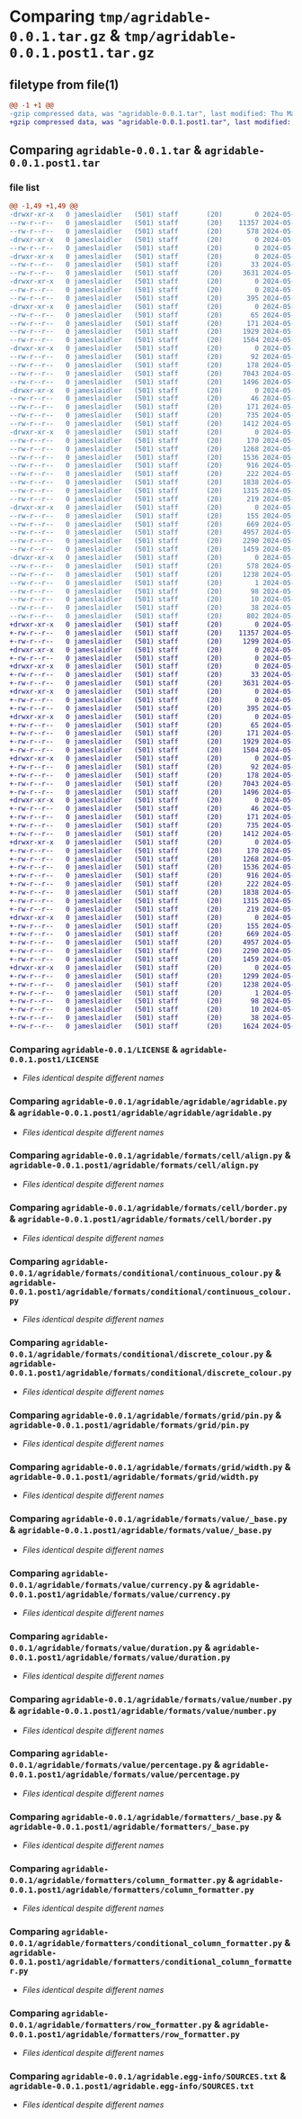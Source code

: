# Comparing `tmp/agridable-0.0.1.tar.gz` & `tmp/agridable-0.0.1.post1.tar.gz`

## filetype from file(1)

```diff
@@ -1 +1 @@
-gzip compressed data, was "agridable-0.0.1.tar", last modified: Thu May 23 14:29:31 2024, max compression
+gzip compressed data, was "agridable-0.0.1.post1.tar", last modified: Thu May 23 15:49:04 2024, max compression
```

## Comparing `agridable-0.0.1.tar` & `agridable-0.0.1.post1.tar`

### file list

```diff
@@ -1,49 +1,49 @@
-drwxr-xr-x   0 jameslaidler   (501) staff       (20)        0 2024-05-23 14:29:31.883586 agridable-0.0.1/
--rw-r--r--   0 jameslaidler   (501) staff       (20)    11357 2024-05-15 07:53:22.000000 agridable-0.0.1/LICENSE
--rw-r--r--   0 jameslaidler   (501) staff       (20)      578 2024-05-23 14:29:31.883310 agridable-0.0.1/PKG-INFO
-drwxr-xr-x   0 jameslaidler   (501) staff       (20)        0 2024-05-23 14:29:31.877196 agridable-0.0.1/agridable/
--rw-r--r--   0 jameslaidler   (501) staff       (20)        0 2024-05-09 15:09:48.000000 agridable-0.0.1/agridable/__init__.py
-drwxr-xr-x   0 jameslaidler   (501) staff       (20)        0 2024-05-23 14:29:31.878388 agridable-0.0.1/agridable/agridable/
--rw-r--r--   0 jameslaidler   (501) staff       (20)       33 2024-05-15 13:59:13.000000 agridable-0.0.1/agridable/agridable/__init__.py
--rw-r--r--   0 jameslaidler   (501) staff       (20)     3631 2024-05-22 15:16:14.000000 agridable-0.0.1/agridable/agridable/agridable.py
-drwxr-xr-x   0 jameslaidler   (501) staff       (20)        0 2024-05-23 14:29:31.878648 agridable-0.0.1/agridable/formats/
--rw-r--r--   0 jameslaidler   (501) staff       (20)        0 2024-05-15 14:33:12.000000 agridable-0.0.1/agridable/formats/__init__.py
--rw-r--r--   0 jameslaidler   (501) staff       (20)      395 2024-05-15 12:51:47.000000 agridable-0.0.1/agridable/formats/_base.py
-drwxr-xr-x   0 jameslaidler   (501) staff       (20)        0 2024-05-23 14:29:31.879256 agridable-0.0.1/agridable/formats/cell/
--rw-r--r--   0 jameslaidler   (501) staff       (20)       65 2024-05-15 15:55:35.000000 agridable-0.0.1/agridable/formats/cell/__init__.py
--rw-r--r--   0 jameslaidler   (501) staff       (20)      171 2024-05-16 11:46:41.000000 agridable-0.0.1/agridable/formats/cell/_base.py
--rw-r--r--   0 jameslaidler   (501) staff       (20)     1929 2024-05-22 15:19:21.000000 agridable-0.0.1/agridable/formats/cell/align.py
--rw-r--r--   0 jameslaidler   (501) staff       (20)     1504 2024-05-16 14:25:03.000000 agridable-0.0.1/agridable/formats/cell/border.py
-drwxr-xr-x   0 jameslaidler   (501) staff       (20)        0 2024-05-23 14:29:31.879924 agridable-0.0.1/agridable/formats/conditional/
--rw-r--r--   0 jameslaidler   (501) staff       (20)       92 2024-05-15 14:06:03.000000 agridable-0.0.1/agridable/formats/conditional/__init__.py
--rw-r--r--   0 jameslaidler   (501) staff       (20)      178 2024-05-16 14:26:04.000000 agridable-0.0.1/agridable/formats/conditional/_base.py
--rw-r--r--   0 jameslaidler   (501) staff       (20)     7043 2024-05-22 15:47:18.000000 agridable-0.0.1/agridable/formats/conditional/continuous_colour.py
--rw-r--r--   0 jameslaidler   (501) staff       (20)     1496 2024-05-22 15:51:32.000000 agridable-0.0.1/agridable/formats/conditional/discrete_colour.py
-drwxr-xr-x   0 jameslaidler   (501) staff       (20)        0 2024-05-23 14:29:31.880498 agridable-0.0.1/agridable/formats/grid/
--rw-r--r--   0 jameslaidler   (501) staff       (20)       46 2024-05-15 15:55:04.000000 agridable-0.0.1/agridable/formats/grid/__init__.py
--rw-r--r--   0 jameslaidler   (501) staff       (20)      171 2024-05-21 13:07:02.000000 agridable-0.0.1/agridable/formats/grid/_base.py
--rw-r--r--   0 jameslaidler   (501) staff       (20)      735 2024-05-22 15:53:39.000000 agridable-0.0.1/agridable/formats/grid/pin.py
--rw-r--r--   0 jameslaidler   (501) staff       (20)     1412 2024-05-22 15:56:47.000000 agridable-0.0.1/agridable/formats/grid/width.py
-drwxr-xr-x   0 jameslaidler   (501) staff       (20)        0 2024-05-23 14:29:31.881735 agridable-0.0.1/agridable/formats/value/
--rw-r--r--   0 jameslaidler   (501) staff       (20)      170 2024-05-15 14:00:22.000000 agridable-0.0.1/agridable/formats/value/__init__.py
--rw-r--r--   0 jameslaidler   (501) staff       (20)     1268 2024-05-15 14:34:33.000000 agridable-0.0.1/agridable/formats/value/_base.py
--rw-r--r--   0 jameslaidler   (501) staff       (20)     1536 2024-05-21 13:16:33.000000 agridable-0.0.1/agridable/formats/value/currency.py
--rw-r--r--   0 jameslaidler   (501) staff       (20)      916 2024-05-21 13:17:42.000000 agridable-0.0.1/agridable/formats/value/duration.py
--rw-r--r--   0 jameslaidler   (501) staff       (20)      222 2024-05-21 13:18:23.000000 agridable-0.0.1/agridable/formats/value/image.py
--rw-r--r--   0 jameslaidler   (501) staff       (20)     1838 2024-05-21 13:27:07.000000 agridable-0.0.1/agridable/formats/value/number.py
--rw-r--r--   0 jameslaidler   (501) staff       (20)     1315 2024-05-21 13:33:39.000000 agridable-0.0.1/agridable/formats/value/percentage.py
--rw-r--r--   0 jameslaidler   (501) staff       (20)      219 2024-05-21 13:33:54.000000 agridable-0.0.1/agridable/formats/value/url.py
-drwxr-xr-x   0 jameslaidler   (501) staff       (20)        0 2024-05-23 14:29:31.882590 agridable-0.0.1/agridable/formatters/
--rw-r--r--   0 jameslaidler   (501) staff       (20)      155 2024-05-09 15:09:48.000000 agridable-0.0.1/agridable/formatters/__init__.py
--rw-r--r--   0 jameslaidler   (501) staff       (20)      669 2024-05-09 15:09:48.000000 agridable-0.0.1/agridable/formatters/_base.py
--rw-r--r--   0 jameslaidler   (501) staff       (20)     4957 2024-05-21 13:38:18.000000 agridable-0.0.1/agridable/formatters/column_formatter.py
--rw-r--r--   0 jameslaidler   (501) staff       (20)     2290 2024-05-21 14:24:32.000000 agridable-0.0.1/agridable/formatters/conditional_column_formatter.py
--rw-r--r--   0 jameslaidler   (501) staff       (20)     1459 2024-05-22 16:46:27.000000 agridable-0.0.1/agridable/formatters/row_formatter.py
-drwxr-xr-x   0 jameslaidler   (501) staff       (20)        0 2024-05-23 14:29:31.882805 agridable-0.0.1/agridable.egg-info/
--rw-r--r--   0 jameslaidler   (501) staff       (20)      578 2024-05-23 14:29:31.000000 agridable-0.0.1/agridable.egg-info/PKG-INFO
--rw-r--r--   0 jameslaidler   (501) staff       (20)     1238 2024-05-23 14:29:31.000000 agridable-0.0.1/agridable.egg-info/SOURCES.txt
--rw-r--r--   0 jameslaidler   (501) staff       (20)        1 2024-05-23 14:29:31.000000 agridable-0.0.1/agridable.egg-info/dependency_links.txt
--rw-r--r--   0 jameslaidler   (501) staff       (20)       98 2024-05-23 14:29:31.000000 agridable-0.0.1/agridable.egg-info/requires.txt
--rw-r--r--   0 jameslaidler   (501) staff       (20)       10 2024-05-23 14:29:31.000000 agridable-0.0.1/agridable.egg-info/top_level.txt
--rw-r--r--   0 jameslaidler   (501) staff       (20)       38 2024-05-23 14:29:31.883636 agridable-0.0.1/setup.cfg
--rw-r--r--   0 jameslaidler   (501) staff       (20)      802 2024-05-23 14:26:45.000000 agridable-0.0.1/setup.py
+drwxr-xr-x   0 jameslaidler   (501) staff       (20)        0 2024-05-23 15:49:04.148532 agridable-0.0.1.post1/
+-rw-r--r--   0 jameslaidler   (501) staff       (20)    11357 2024-05-15 07:53:22.000000 agridable-0.0.1.post1/LICENSE
+-rw-r--r--   0 jameslaidler   (501) staff       (20)     1299 2024-05-23 15:49:04.148220 agridable-0.0.1.post1/PKG-INFO
+drwxr-xr-x   0 jameslaidler   (501) staff       (20)        0 2024-05-23 15:49:04.135832 agridable-0.0.1.post1/agridable/
+-rw-r--r--   0 jameslaidler   (501) staff       (20)        0 2024-05-09 15:09:48.000000 agridable-0.0.1.post1/agridable/__init__.py
+drwxr-xr-x   0 jameslaidler   (501) staff       (20)        0 2024-05-23 15:49:04.137265 agridable-0.0.1.post1/agridable/agridable/
+-rw-r--r--   0 jameslaidler   (501) staff       (20)       33 2024-05-15 13:59:13.000000 agridable-0.0.1.post1/agridable/agridable/__init__.py
+-rw-r--r--   0 jameslaidler   (501) staff       (20)     3631 2024-05-22 15:16:14.000000 agridable-0.0.1.post1/agridable/agridable/agridable.py
+drwxr-xr-x   0 jameslaidler   (501) staff       (20)        0 2024-05-23 15:49:04.137851 agridable-0.0.1.post1/agridable/formats/
+-rw-r--r--   0 jameslaidler   (501) staff       (20)        0 2024-05-15 14:33:12.000000 agridable-0.0.1.post1/agridable/formats/__init__.py
+-rw-r--r--   0 jameslaidler   (501) staff       (20)      395 2024-05-15 12:51:47.000000 agridable-0.0.1.post1/agridable/formats/_base.py
+drwxr-xr-x   0 jameslaidler   (501) staff       (20)        0 2024-05-23 15:49:04.139326 agridable-0.0.1.post1/agridable/formats/cell/
+-rw-r--r--   0 jameslaidler   (501) staff       (20)       65 2024-05-15 15:55:35.000000 agridable-0.0.1.post1/agridable/formats/cell/__init__.py
+-rw-r--r--   0 jameslaidler   (501) staff       (20)      171 2024-05-16 11:46:41.000000 agridable-0.0.1.post1/agridable/formats/cell/_base.py
+-rw-r--r--   0 jameslaidler   (501) staff       (20)     1929 2024-05-22 15:19:21.000000 agridable-0.0.1.post1/agridable/formats/cell/align.py
+-rw-r--r--   0 jameslaidler   (501) staff       (20)     1504 2024-05-16 14:25:03.000000 agridable-0.0.1.post1/agridable/formats/cell/border.py
+drwxr-xr-x   0 jameslaidler   (501) staff       (20)        0 2024-05-23 15:49:04.140910 agridable-0.0.1.post1/agridable/formats/conditional/
+-rw-r--r--   0 jameslaidler   (501) staff       (20)       92 2024-05-15 14:06:03.000000 agridable-0.0.1.post1/agridable/formats/conditional/__init__.py
+-rw-r--r--   0 jameslaidler   (501) staff       (20)      178 2024-05-16 14:26:04.000000 agridable-0.0.1.post1/agridable/formats/conditional/_base.py
+-rw-r--r--   0 jameslaidler   (501) staff       (20)     7043 2024-05-22 15:47:18.000000 agridable-0.0.1.post1/agridable/formats/conditional/continuous_colour.py
+-rw-r--r--   0 jameslaidler   (501) staff       (20)     1496 2024-05-22 15:51:32.000000 agridable-0.0.1.post1/agridable/formats/conditional/discrete_colour.py
+drwxr-xr-x   0 jameslaidler   (501) staff       (20)        0 2024-05-23 15:49:04.142485 agridable-0.0.1.post1/agridable/formats/grid/
+-rw-r--r--   0 jameslaidler   (501) staff       (20)       46 2024-05-15 15:55:04.000000 agridable-0.0.1.post1/agridable/formats/grid/__init__.py
+-rw-r--r--   0 jameslaidler   (501) staff       (20)      171 2024-05-21 13:07:02.000000 agridable-0.0.1.post1/agridable/formats/grid/_base.py
+-rw-r--r--   0 jameslaidler   (501) staff       (20)      735 2024-05-22 15:53:39.000000 agridable-0.0.1.post1/agridable/formats/grid/pin.py
+-rw-r--r--   0 jameslaidler   (501) staff       (20)     1412 2024-05-22 15:56:47.000000 agridable-0.0.1.post1/agridable/formats/grid/width.py
+drwxr-xr-x   0 jameslaidler   (501) staff       (20)        0 2024-05-23 15:49:04.145286 agridable-0.0.1.post1/agridable/formats/value/
+-rw-r--r--   0 jameslaidler   (501) staff       (20)      170 2024-05-15 14:00:22.000000 agridable-0.0.1.post1/agridable/formats/value/__init__.py
+-rw-r--r--   0 jameslaidler   (501) staff       (20)     1268 2024-05-15 14:34:33.000000 agridable-0.0.1.post1/agridable/formats/value/_base.py
+-rw-r--r--   0 jameslaidler   (501) staff       (20)     1536 2024-05-21 13:16:33.000000 agridable-0.0.1.post1/agridable/formats/value/currency.py
+-rw-r--r--   0 jameslaidler   (501) staff       (20)      916 2024-05-21 13:17:42.000000 agridable-0.0.1.post1/agridable/formats/value/duration.py
+-rw-r--r--   0 jameslaidler   (501) staff       (20)      222 2024-05-21 13:18:23.000000 agridable-0.0.1.post1/agridable/formats/value/image.py
+-rw-r--r--   0 jameslaidler   (501) staff       (20)     1838 2024-05-21 13:27:07.000000 agridable-0.0.1.post1/agridable/formats/value/number.py
+-rw-r--r--   0 jameslaidler   (501) staff       (20)     1315 2024-05-21 13:33:39.000000 agridable-0.0.1.post1/agridable/formats/value/percentage.py
+-rw-r--r--   0 jameslaidler   (501) staff       (20)      219 2024-05-21 13:33:54.000000 agridable-0.0.1.post1/agridable/formats/value/url.py
+drwxr-xr-x   0 jameslaidler   (501) staff       (20)        0 2024-05-23 15:49:04.147184 agridable-0.0.1.post1/agridable/formatters/
+-rw-r--r--   0 jameslaidler   (501) staff       (20)      155 2024-05-09 15:09:48.000000 agridable-0.0.1.post1/agridable/formatters/__init__.py
+-rw-r--r--   0 jameslaidler   (501) staff       (20)      669 2024-05-09 15:09:48.000000 agridable-0.0.1.post1/agridable/formatters/_base.py
+-rw-r--r--   0 jameslaidler   (501) staff       (20)     4957 2024-05-21 13:38:18.000000 agridable-0.0.1.post1/agridable/formatters/column_formatter.py
+-rw-r--r--   0 jameslaidler   (501) staff       (20)     2290 2024-05-21 14:24:32.000000 agridable-0.0.1.post1/agridable/formatters/conditional_column_formatter.py
+-rw-r--r--   0 jameslaidler   (501) staff       (20)     1459 2024-05-22 16:46:27.000000 agridable-0.0.1.post1/agridable/formatters/row_formatter.py
+drwxr-xr-x   0 jameslaidler   (501) staff       (20)        0 2024-05-23 15:49:04.147575 agridable-0.0.1.post1/agridable.egg-info/
+-rw-r--r--   0 jameslaidler   (501) staff       (20)     1299 2024-05-23 15:49:04.000000 agridable-0.0.1.post1/agridable.egg-info/PKG-INFO
+-rw-r--r--   0 jameslaidler   (501) staff       (20)     1238 2024-05-23 15:49:04.000000 agridable-0.0.1.post1/agridable.egg-info/SOURCES.txt
+-rw-r--r--   0 jameslaidler   (501) staff       (20)        1 2024-05-23 15:49:04.000000 agridable-0.0.1.post1/agridable.egg-info/dependency_links.txt
+-rw-r--r--   0 jameslaidler   (501) staff       (20)       98 2024-05-23 15:49:04.000000 agridable-0.0.1.post1/agridable.egg-info/requires.txt
+-rw-r--r--   0 jameslaidler   (501) staff       (20)       10 2024-05-23 15:49:04.000000 agridable-0.0.1.post1/agridable.egg-info/top_level.txt
+-rw-r--r--   0 jameslaidler   (501) staff       (20)       38 2024-05-23 15:49:04.148587 agridable-0.0.1.post1/setup.cfg
+-rw-r--r--   0 jameslaidler   (501) staff       (20)     1624 2024-05-23 15:48:51.000000 agridable-0.0.1.post1/setup.py
```

### Comparing `agridable-0.0.1/LICENSE` & `agridable-0.0.1.post1/LICENSE`

 * *Files identical despite different names*

### Comparing `agridable-0.0.1/agridable/agridable/agridable.py` & `agridable-0.0.1.post1/agridable/agridable/agridable.py`

 * *Files identical despite different names*

### Comparing `agridable-0.0.1/agridable/formats/cell/align.py` & `agridable-0.0.1.post1/agridable/formats/cell/align.py`

 * *Files identical despite different names*

### Comparing `agridable-0.0.1/agridable/formats/cell/border.py` & `agridable-0.0.1.post1/agridable/formats/cell/border.py`

 * *Files identical despite different names*

### Comparing `agridable-0.0.1/agridable/formats/conditional/continuous_colour.py` & `agridable-0.0.1.post1/agridable/formats/conditional/continuous_colour.py`

 * *Files identical despite different names*

### Comparing `agridable-0.0.1/agridable/formats/conditional/discrete_colour.py` & `agridable-0.0.1.post1/agridable/formats/conditional/discrete_colour.py`

 * *Files identical despite different names*

### Comparing `agridable-0.0.1/agridable/formats/grid/pin.py` & `agridable-0.0.1.post1/agridable/formats/grid/pin.py`

 * *Files identical despite different names*

### Comparing `agridable-0.0.1/agridable/formats/grid/width.py` & `agridable-0.0.1.post1/agridable/formats/grid/width.py`

 * *Files identical despite different names*

### Comparing `agridable-0.0.1/agridable/formats/value/_base.py` & `agridable-0.0.1.post1/agridable/formats/value/_base.py`

 * *Files identical despite different names*

### Comparing `agridable-0.0.1/agridable/formats/value/currency.py` & `agridable-0.0.1.post1/agridable/formats/value/currency.py`

 * *Files identical despite different names*

### Comparing `agridable-0.0.1/agridable/formats/value/duration.py` & `agridable-0.0.1.post1/agridable/formats/value/duration.py`

 * *Files identical despite different names*

### Comparing `agridable-0.0.1/agridable/formats/value/number.py` & `agridable-0.0.1.post1/agridable/formats/value/number.py`

 * *Files identical despite different names*

### Comparing `agridable-0.0.1/agridable/formats/value/percentage.py` & `agridable-0.0.1.post1/agridable/formats/value/percentage.py`

 * *Files identical despite different names*

### Comparing `agridable-0.0.1/agridable/formatters/_base.py` & `agridable-0.0.1.post1/agridable/formatters/_base.py`

 * *Files identical despite different names*

### Comparing `agridable-0.0.1/agridable/formatters/column_formatter.py` & `agridable-0.0.1.post1/agridable/formatters/column_formatter.py`

 * *Files identical despite different names*

### Comparing `agridable-0.0.1/agridable/formatters/conditional_column_formatter.py` & `agridable-0.0.1.post1/agridable/formatters/conditional_column_formatter.py`

 * *Files identical despite different names*

### Comparing `agridable-0.0.1/agridable/formatters/row_formatter.py` & `agridable-0.0.1.post1/agridable/formatters/row_formatter.py`

 * *Files identical despite different names*

### Comparing `agridable-0.0.1/agridable.egg-info/SOURCES.txt` & `agridable-0.0.1.post1/agridable.egg-info/SOURCES.txt`

 * *Files identical despite different names*

